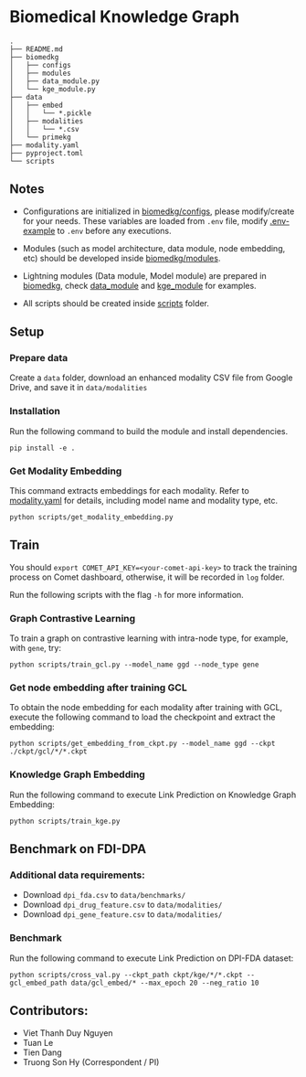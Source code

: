 # Biomedical Knowledge Graph

```
.
├── README.md
├── biomedkg
│   ├── configs
│   ├── modules
│   ├── data_module.py
│   └── kge_module.py 
├── data
│   ├── embed
│   │   └── *.pickle
│   ├── modalities
│   │   └── *.csv
│   └── primekg
├── modality.yaml
├── pyproject.toml
└── scripts
```
## Notes

* Configurations are initialized in [biomedkg/configs](biomedkg/configs), please modify/create for your needs. These variables are loaded from `.env` file, modify [.env-example](.env-example) to `.env` before any executions.

* Modules (such as model architecture, data module, node embedding, etc) should be developed inside [biomedkg/modules](biomedkg/modules).

* Lightning modules (Data module, Model module) are prepared in [biomedkg](biomedkg), check [data_module](biomedkg/data_module.py) and [kge_module](biomedkg/kge_module.py) for examples.

* All scripts should be created inside [scripts](scripts) folder.

## Setup

### Prepare data
Create a `data` folder, download an enhanced modality CSV file from Google Drive, and save it in `data/modalities`

### Installation
Run the following command to build the module and install dependencies.
```
pip install -e .
```

### Get Modality Embedding
This command extracts embeddings for each modality. Refer to [modality.yaml](./modality.yaml) for details, including model name and modality type, etc.
```
python scripts/get_modality_embedding.py
```

## Train
You should ```export COMET_API_KEY=<your-comet-api-key>``` to track the training process on Comet dashboard, otherwise, it will be recorded in `log` folder.

Run the following scripts with the flag `-h` for more information.
### Graph Contrastive Learning
To train a graph on contrastive learning with intra-node type, for example, with `gene`, try:
```
python scripts/train_gcl.py --model_name ggd --node_type gene
```

### Get node embedding after training GCL
To obtain the node embedding for each modality after training with GCL, execute the following command to load the checkpoint and extract the embedding:
```
python scripts/get_embedding_from_ckpt.py --model_name ggd --ckpt ./ckpt/gcl/*/*.ckpt
```

### Knowledge Graph Embedding
Run the following command to execute Link Prediction on Knowledge Graph Embedding:
```
python scripts/train_kge.py
```

## Benchmark on FDI-DPA

### Additional data requirements:
* Download `dpi_fda.csv` to `data/benchmarks/`
* Download `dpi_drug_feature.csv` to `data/modalities/`
* Download `dpi_gene_feature.csv` to `data/modalities/`


### Benchmark 
Run the following command to execute Link Prediction on DPI-FDA dataset:
```
python scripts/cross_val.py --ckpt_path ckpt/kge/*/*.ckpt --gcl_embed_path data/gcl_embed/* --max_epoch 20 --neg_ratio 10
```

## Contributors:
* Viet Thanh Duy Nguyen
* Tuan Le
* Tien Dang
* Truong Son Hy (Correspondent / PI)
